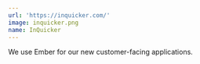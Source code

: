 ```yaml
---
url: 'https://inquicker.com/'
image: inquicker.png
name: InQuicker
---
```

We use Ember for our new customer-facing applications.